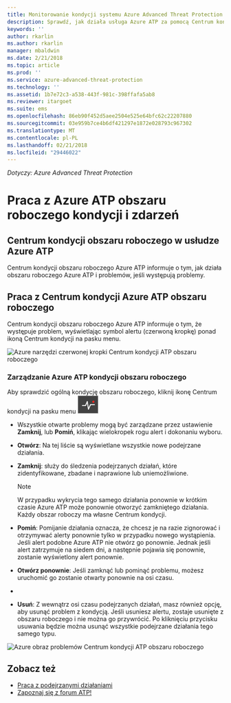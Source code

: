 ```yaml
---
title: Monitorowanie kondycji systemu Azure Advanced Threat Protection i zdarzenia | Dokumentacja firmy Microsoft
description: Sprawdź, jak działa usługa Azure ATP za pomocą Centrum kondycji obszaru roboczego Azure ATP oraz otrzymywać alerty o potencjalnych problemach i wyświetlać zdarzenia systemowe w Podglądzie zdarzeń.
keywords: ''
author: rkarlin
ms.author: rkarlin
manager: mbaldwin
ms.date: 2/21/2018
ms.topic: article
ms.prod: ''
ms.service: azure-advanced-threat-protection
ms.technology: ''
ms.assetid: 1b7e72c3-a538-443f-981c-398ffafa5ab8
ms.reviewer: itargoet
ms.suite: ems
ms.openlocfilehash: 86eb90f452d5aee2504e525e64bfc62c22207880
ms.sourcegitcommit: 03e959b7ce4b6df421297e1872e028793c967302
ms.translationtype: MT
ms.contentlocale: pl-PL
ms.lasthandoff: 02/21/2018
ms.locfileid: "29446022"
---
```

*Dotyczy: Azure Advanced Threat Protection*


# <a name="working-with-azure-atp-workspace-health-and-events"></a>Praca z Azure ATP obszaru roboczego kondycji i zdarzeń

## <a name="azure-atp-workspace-health-center"></a>Centrum kondycji obszaru roboczego w usłudze Azure ATP 

Centrum kondycji obszaru roboczego Azure ATP informuje o tym, jak działa obszaru roboczego Azure ATP i problemów, jeśli występują problemy.

## <a name="working-with-the-azure-atp-workspace-health-center"></a>Praca z Centrum kondycji Azure ATP obszaru roboczego

Centrum kondycji obszaru roboczego Azure ATP informuje o tym, że występuje problem, wyświetlając symbol alertu (czerwoną kropkę) ponad ikoną Centrum kondycji na pasku menu.

![Azure narzędzi czerwonej kropki Centrum kondycji ATP obszaru roboczego](media/atp-health-bar.png)

### <a name="managing-azure-atp-workspace-health"></a>Zarządzanie Azure ATP kondycji obszaru roboczego
Aby sprawdzić ogólną kondycję obszaru roboczego, kliknij ikonę Centrum kondycji na pasku menu ![Ikona Centrum kondycji Azure ATP obszaru roboczego](media/atp-red-dot.png)

-   Wszystkie otwarte problemy mogą być zarządzane przez ustawienie **Zamknij**, lub **Pomiń**, klikając wielokropek rogu alert i dokonaniu wyboru.

-   **Otwórz**: Na tej liście są wyświetlane wszystkie nowe podejrzane działania.

-   **Zamknij**: służy do śledzenia podejrzanych działań, które zidentyfikowane, zbadane i naprawione lub uniemożliwione.

    > [!NOTE]
    > W przypadku wykrycia tego samego działania ponownie w krótkim czasie Azure ATP może ponownie otworzyć zamkniętego działania.
    > Każdy obszar roboczy ma własne Centrum kondycji.

-   **Pomiń**: Pomijanie działania oznacza, że chcesz je na razie zignorować i otrzymywać alerty ponownie tylko w przypadku nowego wystąpienia. Jeśli alert podobne Azure ATP nie otwórz go ponownie. Jednak jeśli alert zatrzymuje na siedem dni, a następnie pojawia się ponownie, zostanie wyświetlony alert ponownie.

-   **Otwórz ponownie**: Jeśli zamknąć lub pominąć problemu, możesz uruchomić go zostanie otwarty ponownie na osi czasu.
- 
- **Usuń**: Z wewnątrz osi czasu podejrzanych działań, masz również opcję, aby usunąć problem z kondycją. Jeśli usuniesz alertu, zostaje usunięte z obszaru roboczego i nie można go przywrócić. Po kliknięciu przycisku usuwania będzie można usunąć wszystkie podejrzane działania tego samego typu.



![Azure obraz problemów Centrum kondycji ATP obszaru roboczego](media/atp-health-issue.png)






## <a name="see-also"></a>Zobacz też

- [Praca z podejrzanymi działaniami](working-with-suspicious-activities.md)
- [Zapoznaj się z forum ATP!](https://aka.ms/azureatpcommunity)
